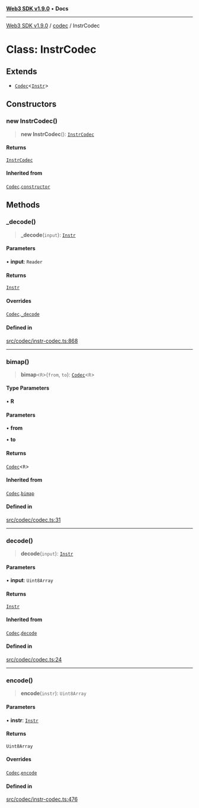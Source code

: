 [**Web3 SDK v1.9.0**](../../../README.md) • **Docs**

***

[Web3 SDK v1.9.0](../../../globals.md) / [codec](../README.md) / InstrCodec

# Class: InstrCodec

## Extends

- [`Codec`](Codec.md)\<[`Instr`](../type-aliases/Instr.md)\>

## Constructors

### new InstrCodec()

> **new InstrCodec**(): [`InstrCodec`](InstrCodec.md)

#### Returns

[`InstrCodec`](InstrCodec.md)

#### Inherited from

[`Codec`](Codec.md).[`constructor`](Codec.md#constructors)

## Methods

### \_decode()

> **\_decode**(`input`): [`Instr`](../type-aliases/Instr.md)

#### Parameters

• **input**: `Reader`

#### Returns

[`Instr`](../type-aliases/Instr.md)

#### Overrides

[`Codec`](Codec.md).[`_decode`](Codec.md#_decode)

#### Defined in

[src/codec/instr-codec.ts:868](https://github.com/Mystic-Nayy/alephium-web3/blob/ee41f5e0e7d7fb0b155fe62f05b2ac03772895ca/packages/web3/src/codec/instr-codec.ts#L868)

***

### bimap()

> **bimap**\<`R`\>(`from`, `to`): [`Codec`](Codec.md)\<`R`\>

#### Type Parameters

• **R**

#### Parameters

• **from**

• **to**

#### Returns

[`Codec`](Codec.md)\<`R`\>

#### Inherited from

[`Codec`](Codec.md).[`bimap`](Codec.md#bimap)

#### Defined in

[src/codec/codec.ts:31](https://github.com/Mystic-Nayy/alephium-web3/blob/ee41f5e0e7d7fb0b155fe62f05b2ac03772895ca/packages/web3/src/codec/codec.ts#L31)

***

### decode()

> **decode**(`input`): [`Instr`](../type-aliases/Instr.md)

#### Parameters

• **input**: `Uint8Array`

#### Returns

[`Instr`](../type-aliases/Instr.md)

#### Inherited from

[`Codec`](Codec.md).[`decode`](Codec.md#decode)

#### Defined in

[src/codec/codec.ts:24](https://github.com/Mystic-Nayy/alephium-web3/blob/ee41f5e0e7d7fb0b155fe62f05b2ac03772895ca/packages/web3/src/codec/codec.ts#L24)

***

### encode()

> **encode**(`instr`): `Uint8Array`

#### Parameters

• **instr**: [`Instr`](../type-aliases/Instr.md)

#### Returns

`Uint8Array`

#### Overrides

[`Codec`](Codec.md).[`encode`](Codec.md#encode)

#### Defined in

[src/codec/instr-codec.ts:476](https://github.com/Mystic-Nayy/alephium-web3/blob/ee41f5e0e7d7fb0b155fe62f05b2ac03772895ca/packages/web3/src/codec/instr-codec.ts#L476)
